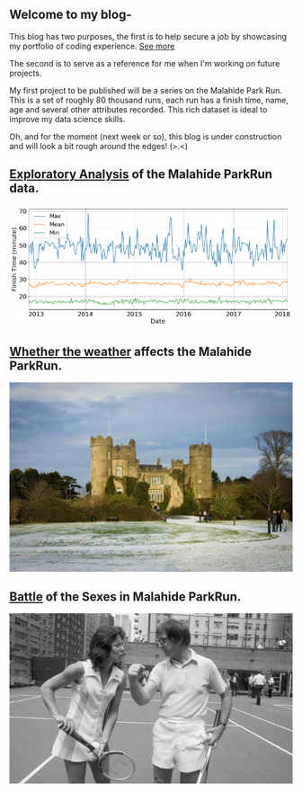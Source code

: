 
## Welcome to my blog-
This blog has two purposes, the first is to help secure a job by showcasing my portfolio of coding experience. [See more](https://github.com/caffreit)

The second is to serve as a reference for me when I'm working on future projects.

My first project to be published will be a series on the Malahide Park Run. This is a set of roughly 80 thousand runs, each run has a finish time, name, age and several other attributes recorded. This rich dataset is ideal to improve my data science skills.

Oh, and for the moment (next week or so), this blog is under construction and will look a bit rough around the edges! (>.<)

## [Exploratory Analysis](https://caffreit.github.io/ParkRun_Part_1/) of the Malahide ParkRun data.

[![png](output_17_1.png)](https://caffreit.github.io/ParkRun_Part_1/)

## [Whether the weather](https://caffreit.github.io/Weather_Effects/) affects the Malahide ParkRun.

[![jpg](4267143460_8522bed1d8_b.jpg)](https://caffreit.github.io/Weather_Effects/)


## [Battle](https://caffreit.github.io/Battle-of-the-Sexes-ParkRun/) of the Sexes in Malahide ParkRun.

[![jpg](5110.jpg)](https://caffreit.github.io/Battle-of-the-Sexes-ParkRun/)
